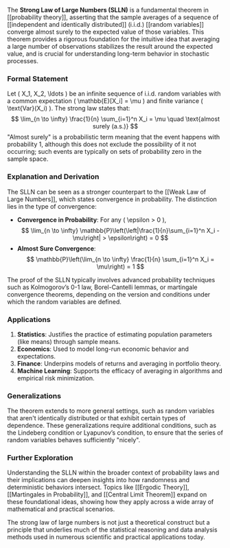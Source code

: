 The **Strong Law of Large Numbers (SLLN)** is a fundamental theorem in [[probability theory]], asserting that the sample averages of a sequence of [[independent and identically distributed]] (i.i.d.) [[random variables]] converge almost surely to the expected value of those variables. This theorem provides a rigorous foundation for the intuitive idea that averaging a large number of observations stabilizes the result around the expected value, and is crucial for understanding long-term behavior in stochastic processes.

### Formal Statement
Let \( X_1, X_2, \ldots \) be an infinite sequence of i.i.d. random variables with a common expectation \( \mathbb{E}[X_i] = \mu \) and finite variance \( \text{Var}(X_i) \). The strong law states that:
$$
\lim_{n \to \infty} \frac{1}{n} \sum_{i=1}^n X_i = \mu \quad \text{almost surely (a.s.)}
$$
"Almost surely" is a probabilistic term meaning that the event happens with probability 1, although this does not exclude the possibility of it not occurring; such events are typically on sets of probability zero in the sample space.

### Explanation and Derivation
The SLLN can be seen as a stronger counterpart to the [[Weak Law of Large Numbers]], which states convergence in probability. The distinction lies in the type of convergence:
- **Convergence in Probability**: For any \( \epsilon > 0 \),
  $$
  \lim_{n \to \infty} \mathbb{P}\left(\left|\frac{1}{n}\sum_{i=1}^n X_i - \mu\right| > \epsilon\right) = 0
  $$
- **Almost Sure Convergence**: 
  $$
  \mathbb{P}\left(\lim_{n \to \infty} \frac{1}{n} \sum_{i=1}^n X_i = \mu\right) = 1
  $$

The proof of the SLLN typically involves advanced probability techniques such as Kolmogorov’s 0-1 law, Borel-Cantelli lemmas, or martingale convergence theorems, depending on the version and conditions under which the random variables are defined.

### Applications
1. **Statistics**: Justifies the practice of estimating population parameters (like means) through sample means.
2. **Economics**: Used to model long-run economic behavior and expectations.
3. **Finance**: Underpins models of returns and averaging in portfolio theory.
4. **Machine Learning**: Supports the efficacy of averaging in algorithms and empirical risk minimization.

### Generalizations
The theorem extends to more general settings, such as random variables that aren't identically distributed or that exhibit certain types of dependence. These generalizations require additional conditions, such as the Lindeberg condition or Lyapunov’s condition, to ensure that the series of random variables behaves sufficiently "nicely".

### Further Exploration
Understanding the SLLN within the broader context of probability laws and their implications can deepen insights into how randomness and deterministic behaviors intersect. Topics like [[Ergodic Theory]], [[Martingales in Probability]], and [[Central Limit Theorem]] expand on these foundational ideas, showing how they apply across a wide array of mathematical and practical scenarios.

The strong law of large numbers is not just a theoretical construct but a principle that underlies much of the statistical reasoning and data analysis methods used in numerous scientific and practical applications today.